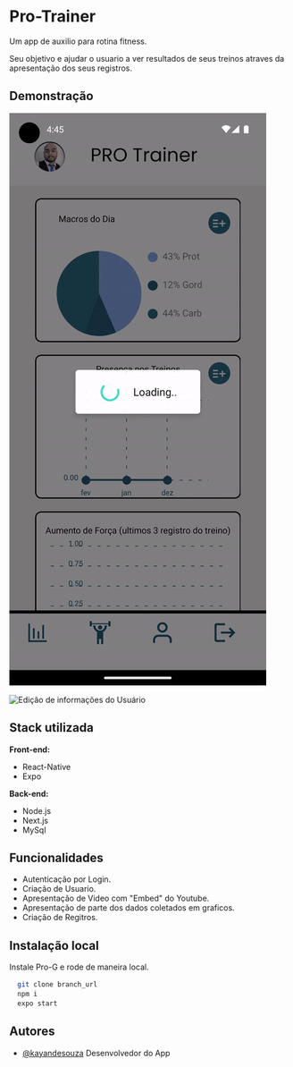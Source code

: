 
# Pro-Trainer

Um app de auxilio para rotina fitness. 

Seu objetivo e ajudar o usuario a ver resultados de seus treinos atraves da apresentação dos seus registros.


## Demonstração

![Utilização do Dashboard](https://github.com/KayandeSouzaPereira/Pro-Trainer/blob/main/assets/gifDash1.gif?raw=true)

![Edição de informações do Usuário](https://github.com/KayandeSouzaPereira/Pro-Trainer/blob/main/assets/GifInfo.gif?raw=true)


## Stack utilizada

**Front-end:**

- React-Native
- Expo

**Back-end:** 

- Node.js
- Next.js
- MySql


## Funcionalidades

- Autenticação por Login.
- Criação de Usuario.
- Apresentação de Video com "Embed" do Youtube.
- Apresentação de parte dos dados coletados em graficos.
- Criação de Regitros.


## Instalação local

Instale Pro-G e rode de maneira local.

```bash
  git clone branch_url
  npm i
  expo start
```
    
## Autores

- [@kayandesouza](https://github.com/KayandeSouzaPereira) Desenvolvedor do App


